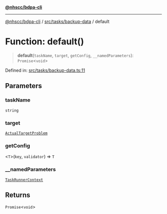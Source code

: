[**@nhscc/bdpa-cli**](../../../../README.md)

***

[@nhscc/bdpa-cli](../../../../README.md) / [src/tasks/backup-data](../README.md) / default

# Function: default()

> **default**(`taskName`, `target`, `getConfig`, `__namedParameters`): `Promise`\<`void`\>

Defined in: [src/tasks/backup-data.ts:11](https://github.com/nhscc/bdpa-cli/blob/aab43dbd010a981851c0502d764dfd948966b4ad/src/tasks/backup-data.ts#L11)

## Parameters

### taskName

`string`

### target

[`ActualTargetProblem`](../../../constant/type-aliases/ActualTargetProblem.md)

### getConfig

\<`T`\>(`key`, `validator`) => `T`

### \_\_namedParameters

[`TaskRunnerContext`](../../../util/type-aliases/TaskRunnerContext.md)

## Returns

`Promise`\<`void`\>
